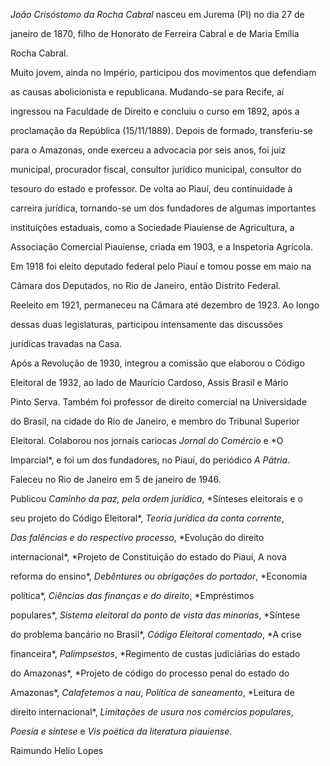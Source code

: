 

*João Crisóstomo da Rocha Cabral* nasceu em Jurema (PI) no dia 27 de

janeiro de 1870, filho de Honorato de Ferreira Cabral e de Maria Emília

Rocha Cabral.



Muito jovem, ainda no Império, participou dos movimentos que defendiam

as causas abolicionista e republicana. Mudando-se para Recife, aí

ingressou na Faculdade de Direito e concluiu o curso em 1892, após a

proclamação da República (15/11/1889). Depois de formado, transferiu-se

para o Amazonas, onde exerceu a advocacia por seis anos, foi juiz

municipal, procurador fiscal, consultor jurídico municipal, consultor do

tesouro do estado e professor. De volta ao Piauí, deu continuidade à

carreira jurídica, tornando-se um dos fundadores de algumas importantes

instituições estaduais, como a Sociedade Piauiense de Agricultura, a

Associação Comercial Piauiense, criada em 1903, e a Inspetoria Agrícola.



Em 1918 foi eleito deputado federal pelo Piauí e tomou posse em maio na

Câmara dos Deputados, no Rio de Janeiro, então Distrito Federal.

Reeleito em 1921, permaneceu na Câmara até dezembro de 1923. Ao longo

dessas duas legislaturas, participou intensamente das discussões

jurídicas travadas na Casa.



Após a Revolução de 1930, integrou a comissão que elaborou o Código

Eleitoral de 1932, ao lado de Maurício Cardoso, Assis Brasil e Mário

Pinto Serva. Também foi professor de direito comercial na Universidade

do Brasil, na cidade do Rio de Janeiro, e membro do Tribunal Superior

Eleitoral. Colaborou nos jornais cariocas *Jornal do Comércio* e *O

Imparcial*, e foi um dos fundadores, no Piauí, do periódico *A Pátria*.



Faleceu no Rio de Janeiro em 5 de janeiro de 1946.



Publicou *Caminho da paz, pela ordem jurídica*, *Sínteses eleitorais e o

seu projeto do Código Eleitoral*, *Teoria jurídica da conta corrente*,

*Das falências e do respectivo processo*, *Evolução do direito

internacional*, *Projeto de Constituição do estado do Piauí, A nova

reforma do ensino*, *Debêntures ou obrigações do portador*, *Economia

política*, *Ciências das finanças e do direito*, *Empréstimos

populares*, *Sistema eleitoral do ponto de vista das minorias*, *Síntese

do problema bancário no Brasil*, *Código Eleitoral comentado*, *A crise

financeira*, *Palimpsestos*, *Regimento de custas judiciárias do estado

do Amazonas*, *Projeto de código do processo penal do estado do

Amazonas*, *Calafetemos a nau*, *Política de saneamento*, *Leitura de

direito internacional*, *Limitações de usura nos comércios populares*,

*Poesia e síntese* e *Vis poética da literatura piauiense*.



Raimundo Helio Lopes



